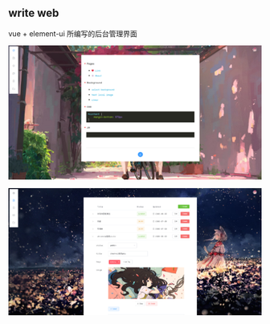 ## write web

vue + element-ui 所编写的后台管理界面

![](https://raw.githubusercontent.com/moonprism/cdn/master/image/b-1.png)

![](https://raw.githubusercontent.com/moonprism/cdn/master/image/b-2.png)
